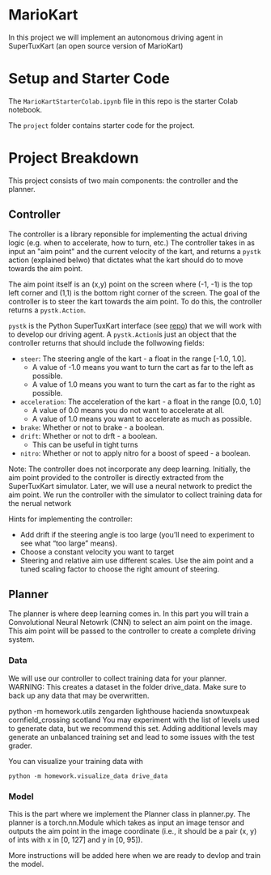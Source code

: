 # MarioKart

In this project we will implement an autonomous driving agent in SuperTuxKart (an open source version of MarioKart)

# Setup and Starter Code

The `MarioKartStarterColab.ipynb` file in this repo is the starter Colab notebook.

The `project` folder contains starter code for the project.

# Project Breakdown

This project consists of two main components: the controller and the planner.

## Controller

The controller is a library reponsible for implementing the actual driving logic (e.g. when to accelerate, how to turn, etc.) The controller takes in as input an "aim point" and the current velocity of the kart, and returns a `pystk` action (explained belwo) that dictates what the kart should do to move towards the aim point.

The aim point itself is an (x,y) point on the screen where (-1, -1) is the top left corner and (1,1) is the bottom right corner of the screen. The goal of the controller is to steer the kart towards the aim point. To do this, the controller returns a `pystk.Action`. 

`pystk` is the Python SuperTuxKart interface (see [repo](https://github.com/philkr/pystk)) that we will work with to develop our driving agent. A `pystk.Action`is just an object that the controller returns that should include the follwowing fields:
* `steer`: The steering angle of the kart - a float in the range [-1.0, 1.0]. 
  * A value of -1.0 means you want to turn the cart as far to the left as possible.
  * A value of 1.0 means you want to turn the cart as far to the right as possible.
* `acceleration`: The acceleration of the kart - a float in the range [0.0, 1.0]
  * A value of 0.0 means you do not want to accelerate at all.
  * A value of 1.0 means you want to accelerate as much as possible.
* `brake`: Whether or not to brake - a boolean.
* `drift`: Whether or not to drft - a boolean.
  * This can be useful in tight turns
* `nitro`: Whether or not to apply nitro for a boost of speed - a boolean.


Note: The controller does not incorporate any deep learning. Initially, the aim point provided to the controller is directly extracted from the SuperTuxKart simulator. Later, we will use a neural network to predict the aim point. We run the controller with the simulator to collect training data for the nerual network

Hints for implementing the controller:
* Add drift if the steering angle is too large (you’ll need to experiment to see what “too large” means).
* Choose a constant velocity you want to target
* Steering and relative aim use different scales. Use the aim point and a tuned scaling factor to choose the right amount of steering.

## Planner

The planner is where deep learning comes in. In this part you will train a Convolutional Neural Netowrk (CNN) to select an aim point on the image. This aim point will be passed to the controller to create a complete driving system.

### Data

We will use our controller to collect training data for your planner. WARNING: This creates a dataset in the folder drive_data. Make sure to back up any data that may be overwritten.

python -m homework.utils zengarden lighthouse hacienda snowtuxpeak cornfield_crossing scotland
You may experiment with the list of levels used to generate data, but we recommend this set. Adding additional levels may generate an unbalanced training set and lead to some issues with the test grader.

You can visualize your training data with

`python -m homework.visualize_data drive_data`

### Model

This is the part where we implement the Planner class in planner.py. The planner is a torch.nn.Module which takes as input an image tensor and outputs the aim point in the image coordinate (i.e., it should be a pair (x, y) of ints with x in [0, 127] and y in [0, 95]).

More instructions will be added here when we are ready to devlop and train the model.



